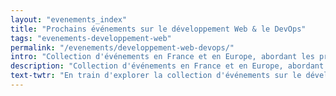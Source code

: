 ```yaml
---
layout: "evenements_index"
title: "Prochains événements sur le développement Web & le DevOps"
tags: "evenements-developpement-web"
permalink: "/evenements/developpement-web-devops/"
intro: "Collection d'événements en France et en Europe, abordant les problématiques et les défis techniques spécifiques aux développeurs et aux aficionados DevOps. N'hésitez pas à suggérer des événements locaux ou nationaux si vous pensez qu'ils sont pertinents pour la communauté du MDW."
description: "Collection d'événements en France et en Europe, abordant les problématiques et les défis techniques spécifiques aux développeurs et aficionados DevOps"
text-twtr: "En train d'explorer la collection d'événements sur le développement Web & le DevOps du @MagDuWebdesign"
---
```


